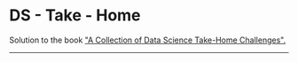 # DS - Take - Home 
Solution to the book ["A Collection of Data Science Take-Home Challenges".](https://datamasked.com/)

---
